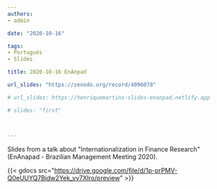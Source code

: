```yaml
---
authors:
- admin

date: "2020-10-16"

tags: 
- Português
- Slides

title: 2020-10-16 EnAnpad

url_slides: "https://zenodo.org/record/4096078"

# url_slides: https://henriquemartins-slides-enanpad.netlify.app

# slides: "first"



---
```


Slides from a talk about "Internationalization in Finance Research" (EnAnapad - Brazilian Management Meeting 2020). 


{{< gdocs src="https://drive.google.com/file/d/1p-prPMV-Q0eUUYQ7Bidw2Yek_vv7XIro/preview" >}}


